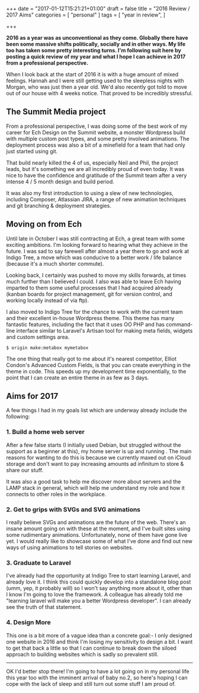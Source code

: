 +++
date = "2017-01-12T15:21:21+01:00"
draft = false
title = "2016 Review / 2017 Aims"
categories = [
  "personal"
]
tags = [ 
    "year in review", 
]


+++

**2016 as a year was as unconventional as they come. Globally there have been some massive shifts politically, socially and in other ways. My life too has taken some pretty interesting turns. I'm following suit here by posting a quick review of my year and what I hope I can achieve in 2017 from a professional perspective.**

When I look back at the start of 2016 it is with a huge amount of mixed feelings. Hannah and I were still getting used to the sleepless nights with Morgan, who was just then a year old. We'd also recently got told to move out of our house with 4 weeks notice. That proved to be incredibly stressful.

## The Summit Media project

From a professional perspective, I was doing some of the best work of my career for Ech Design on the Summit website, a monster Wordpress build with multiple custom post types, and some pretty involved animations. The deployment process was also a bit of a minefield for a team that had only just started using git.

That build nearly killed the 4 of us, especially Neil and Phil, the project leads, but it's something we are all incredibly proud of even today. It was nice to have the confidence and gratitude of the Summit team after a very intense 4 / 5 month design and build period.

It was also my first introduction to using a slew of new technologies, including Composer, Atlassian JIRA, a range of new animation techniques and git branching & deployment strategies.

## Moving on from Ech

Until late in October I was still contracting at Ech, a great team with some exciting ambitions. I'm looking forward to hearing what they achieve in the future. I was sad to say farewell after almost a year there to go and work at Indigo Tree, a move which was conducive to a better work / life balance (because it's a much shorter commute).

Looking back, I certainly was pushed to move my skills forwards, at times much further than I believed I could. I also was able to leave Ech having imparted to them some useful processes that I had acquired already (kanban boards for project management, git for version control, and working locally instead of via ftp).

I also moved to Indigo Tree for the chance to work with the current team and their excellent in-house Wordpress theme. This theme has many fantastic features, including the fact that it uses OO PHP and has command-line interface similar to Laravel's Artisan tool for making meta fields, widgets and custom settings area.

```
$ origin make:metabox mymetabox
```

The one thing that really got to me about it's nearest competitor, Elliot Condon's Advanced Custom Fields, is that you can create everything in the theme in code. This speeds up my development time exponentially, to the point that I can create an entire theme in as few as 3 days.

## Aims for 2017

A few things I had in my goals list which are underway already include the following:

### 1. Build a home web server

After a few false starts (I initially used Debian, but struggled without the support as a beginner at this), my home server is up and running . The main reasons for wanting to do this is because we currently maxed out on iCloud storage and don't want to pay increasing amounts ad infinitum to store & share our stuff.

It was also a good task to help me discover more about servers and the LAMP stack in general, which will help me understand my role and how it connects to other roles in the workplace.

### 2. Get to grips with SVGs and SVG animations

I really believe SVGs and animations are the future of the web. There's an insane amount going on with these at the moment, and I've built sites using some rudimentary animations. Unfortunately, none of them have gone live yet. I would really like to showcase some of what I've done and find out new ways of using animations to tell stories on websites.

### 3. Graduate to Laravel

I've already had the opportunity at Indigo Tree to start learning Laravel, and already love it. I think this could quickly develop into a standalone blog post (umm, yep, it probably will) so I won't say anything more about it, other than I know I'm going to love the framework. A colleague has already told me "learning laravel will make you a better Wordpress developer". I can already see the truth of that statement.

### 4. Design More

This one is a bit more of a vague idea than a concrete goal:- I only designed one website in 2016 and think I'm losing my sensitivity to design a bit. I want to get that back a little so that I can continue to break down the siloed approach to building websites which is sadly so prevalent still.

---

OK I'd better stop there! I'm going to have a lot going on in my personal life this year too with the imminent arrival of baby no.2, so here's hoping I can cope with the lack of sleep and still turn out some stuff I am proud of.
